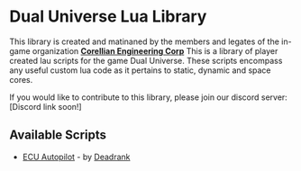 # Dual Universe Lua Library
This library is created and matinaned by the members and legates of the in-game organization [**Corellian Engineering Corp**](https://dualuniverselualibrary.page.link/cec)
This is a library of player created lau scripts for the game Dual Universe. These scripts encompass any useful custom lua code as it pertains to static, dynamic and space cores.

If you would like to contribute to this library, please join our discord server: [Discord link soon!]

## Available Scripts
 * [ECU Autopilot](https://dualuniverselualibrary.page.link/ecu-autopilot-deadrank) - by [Deadrank](https://dualuniverselualibrary.page.link/deadrank)